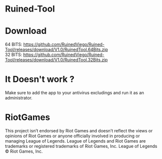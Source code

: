 # Ruined-Tool

# Download
  64 BITS:  https://github.com/RuinedViego/Ruined-Tool/releases/download/V1.0/RuinedTool.64Bits.zip        
  32 BITS:  https://github.com/RuinedViego/Ruined-Tool/releases/download/V1.0/RuinedTool.32Bits.zip

# It Doesn't work ?
Make sure to add the app to your antivirus excludings and run it as an administrator.

# RiotGames
This project isn’t endorsed by Riot Games and doesn’t reflect the views or opinions of Riot Games or anyone officially involved in producing or managing League of Legends. League of Legends and Riot Games are trademarks or registered trademarks of Riot Games, Inc. League of Legends © Riot Games, Inc.
